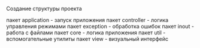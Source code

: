 Создание структуры проекта

пакет application - запуск приложения
пакет controller - логика управления режимами
пакет exception - обработка ошибок
пакет inout - работа с файлами
пакет core - логика приложения
пакет util - вспомогательные утилиты
пакет view - визуальный интерфейс